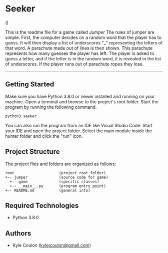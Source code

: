 # Seeker

()

This is the readme file for a game called <i>Jumper</i> The rules of jumper are simple.
First, the computer decides on a random word that the player has to guess.
It will then display a list of underscores "\_" representing the letters of that word.
A parachute made out of lines is then shown. This parachute represents how many guesses the player has left.
The player is asked to guess a letter, and if the letter is in the random word, it is revealed in the list of underscores.
If the player runs out of parachute ropes they lose.

---

## Getting Started

Make sure you have Python 3.8.0 or newer installed and running on your machine. Open a terminal and browse to the project's root folder. Start the program by running the following command.

```
python3 seeker
```

You can also run the program from an IDE like Visual Studio Code. Start your IDE and open the project folder. Select the main module inside the hunter folder and click the "run" icon.

## Project Structure

The project files and folders are organized as follows:

```
root                    (project root folder)
+-- jumper              (source code for game)
  +-- game              (specific classes)
  +-- __main__.py       (program entry point)
+-- README.md           (general info)
```

## Required Technologies

- Python 3.8.0

## Authors

- Kyle Coulon (kylejcoulon@gmail.com)
